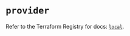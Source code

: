 # `provider`

Refer to the Terraform Registry for docs: [`local`](https://registry.terraform.io/providers/hashicorp/local/2.5.2/docs).
